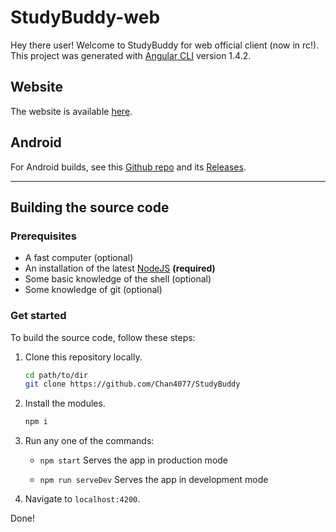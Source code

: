 # StudyBuddy-web

Hey there user! Welcome to StudyBuddy for web official client (now in rc!).
This project was generated with [Angular CLI](https://github.com/angular/angular-cli) version 1.4.2.

## Website

The website is available [here](https://studybuddy-e5f46.firebaseapp.com).

## Android
For Android builds, see this [Github repo](https://github.com/Chan4077/StudyBuddy) and its [Releases](https://github.com/Chan4077/StudyBuddy/releases).

---

## Building the source code

### Prerequisites

- A fast computer (optional)
- An installation of the latest [NodeJS](https://nodejs.org/en/) **(required)**
- Some basic knowledge of the shell (optional)
- Some knowledge of git (optional)

### Get started

To build the source code, follow these steps:

1. Clone this repository locally.
   
   ```bash
   cd path/to/dir
   git clone https://github.com/Chan4077/StudyBuddy
   ```

2. Install the modules.

   ```bash
   npm i
   ```

3. Run any one of the commands:

   - `npm start`
      Serves the app in production mode

   - `npm run serveDev`
     Serves the app in development mode

4. Navigate to `localhost:4200`.

Done!

<!-- ## Development server

Run `ng serve` for a dev server. Navigate to `http://localhost:4200/`. The app will automatically reload if you change any of the source files.

## Code scaffolding

Run `ng generate component component-name` to generate a new component. You can also use `ng generate directive|pipe|service|class|guard|interface|enum|module`.

## Build

Run `ng build` to build the project. The build artifacts will be stored in the `dist/` directory. Use the `-prod` flag for a production build.

## Further help

To get more help on the Angular CLI use `ng help` or go check out the [Angular CLI README](https://github.com/angular/angular-cli/blob/master/README.md).
-->
